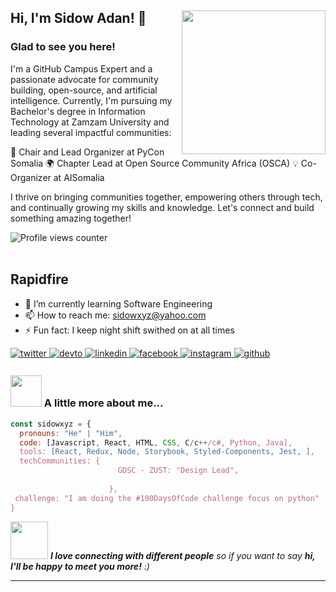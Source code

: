 
<h2> Hi, I'm Sidow Adan! 👋
<img align='right' src="https://cdn.dribbble.com/users/1162077/screenshots/3848914/programmer.gif" width="230">


### Glad to see you here!  
 I'm a GitHub Campus Expert and a passionate advocate for community building, open-source, and artificial intelligence. Currently, I'm pursuing my Bachelor's degree in Information Technology at Zamzam University and leading several impactful communities:

🚀 Chair and Lead Organizer at PyCon Somalia
🌍 Chapter Lead at Open Source Community Africa (OSCA)
💡 Co-Organizer at AISomalia

I thrive on bringing communities together, empowering others through tech, and continually growing my skills and knowledge. Let's connect and build something amazing together!  
  
![Profile views counter](https://komarev.com/ghpvc/?username=sidowxyz&&style=flat-square)  
<br>
  
## Rapidfire  

- 🌱 I’m currently learning Software Engineering  
- 📫 How to reach me: sidowxyz@yahoo.com  
- ⚡ Fun fact: I keep night shift swithed on at all times   

</td><td valign="top" width="50%">

<a href="https://twitter.com/sidowxyz" target="_blank">
<img src=https://img.shields.io/badge/twitter-%2300acee.svg?&style=for-the-badge&logo=twitter&logoColor=white alt=twitter style="margin-bottom: 5px;" />
</a>
<a href="https://dev.to/sidowxyz" target="_blank">
<img src=https://img.shields.io/badge/dev.to-%2308090A.svg?&style=for-the-badge&logo=dev.to&logoColor=white alt=devto style="margin-bottom: 5px;" />
</a>
<a href="https://linkedin.com/in/sidowxyz" target="_blank">
<img src=https://img.shields.io/badge/linkedin-%231E77B5.svg?&style=for-the-badge&logo=linkedin&logoColor=white alt=linkedin style="margin-bottom: 5px;" />
</a>
<a href="https://www.facebook.com/sidowxyz" target="_blank">
<img src=https://img.shields.io/badge/facebook-%232E87FB.svg?&style=for-the-badge&logo=facebook&logoColor=white alt=facebook style="margin-bottom: 5px;" />
</a>
<a href="https://instagram.com/sidowxyz" target="_blank">
<img src=https://img.shields.io/badge/instagram-%23000000.svg?&style=for-the-badge&logo=instagram&logoColor=white alt=instagram style="margin-bottom: 5px;" />
</a>
<a href="https://github.com/sidowxyz" target="_blank">
<img src=https://img.shields.io/badge/github-%2324292e.svg?&style=for-the-badge&logo=github&logoColor=white alt=github style="margin-bottom: 5px;" />
</a>  
  

### <img src="https://media.giphy.com/media/VgCDAzcKvsR6OM0uWg/giphy.gif" width="50"> A little more about me...  

```javascript
const sidowxyz = {
  pronouns: "He" | "Him",
  code: [Javascript, React, HTML, CSS, C/c++/c#, Python, Java],
  tools: [React, Redux, Node, Storybook, Styled-Components, Jest, ],
  techCommunities: {
                        GDSC - ZUST: "Design Lead",
                        
                      },
 challenge: "I am doing the #100DaysOfCode challenge focus on python"
}
```

<img src="https://media.giphy.com/media/LnQjpWaON8nhr21vNW/giphy.gif" width="60"> <em><b>I love connecting with different people</b> so if you want to say <b>hi, I'll be happy to meet you more!</b> :)

---
  <em>
  
 

  
  
  
  
